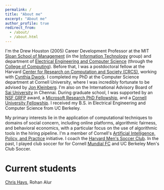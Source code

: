 ```yaml
---
permalink: /
title: "About me"
excerpt: "About me"
author_profile: true
redirect_from: 
  - /about/
  - /about.html
---
```


<p>
I'm the Drew Houston (2005) Career Development Professor at
the MIT
<a href="https://mitsloan.mit.edu/">Sloan School of Management</a>
(in the <a href="https://mitsloan.mit.edu/faculty/academic-groups/information-technology/about-us">Information Technology</a> group) and department of
<a href="http://www.eecs.mit.edu/">Electrical Engineering and Computer Science</a> (through the <a href="https://computing.mit.edu/">College of Computing</a>).
Before that, I was
a postdoctoral fellow at the Harvard
<a href="https://crcs.seas.harvard.edu/">Center for Research on Computation and Society (CRCS)</a>,
working with <a href="https://dwork.seas.harvard.edu/">Cynthia Dwork</a>.
I completed my PhD at the Computer
Science department at Cornell University, where I was incredibly
fortunate to be advised by
<a href="https://www.cs.cornell.edu/home/kleinber/">Jon Kleinberg</a>.
I'm also on the International Advisory Board of <a href="https://saiuniversity.edu.in">Sai University</a> in Chennai.
During graduate school, I was supported by an
<a href="https://www.nsfgrfp.org/">NSF GRFP</a>
award, a
<a href="https://www.microsoft.com/en-us/research/academic-program/phd-fellowship-program/">Microsoft Research PhD Fellowship</a>, and a
<a href="https://gradschool.cornell.edu/financial-support/fellowships/new-student-fellowships/">Cornell University Fellowship</a>.
I received my B.S. in
Electrical Engineering and Computer Science from UC Berkeley.</p>

<p>My primary interests lie in the application of computational
techniques to domains of social concern, including online platforms, algorithmic fairness,
and behavioral economics, with a particular focus on the use of
algorithmic tools in the hiring pipeline. I'm a member of Cornell's
<a href="http://aipp.cis.cornell.edu/">Artificial Intelligence, Policy, and
Practice</a> initiative.
I coach the <a href="https://thehub.college.harvard.edu/organization/harvard-men-s-soccer-club">Harvard Men's Soccer Club</a>.
In the past, I played club soccer for
for Cornell <a href="https://cornellmundialfc.weebly.com/">Mundial FC</a> and UC Berkeley Men's Club Soccer.
</p>

Current students
======
<a href="https://johnchrishays.com/">Chris Hays</a>, Rohan Alur

